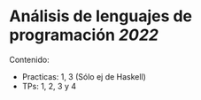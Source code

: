 # Análisis de lenguajes de programación _2022_
Contenido:
- Practicas: 1, 3 (Sólo ej de Haskell)
- TPs: 1, 2, 3 y 4
